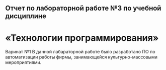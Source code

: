 ## Отчет по лабораторной работе №3 по учебной дисциплине
# «Технологии программирования»

Варинат №1
В данной лабараторной работе было разработано ПО по автоматизации работы фирмы, занимающейся культурно-массовыми мероприятиями. 
